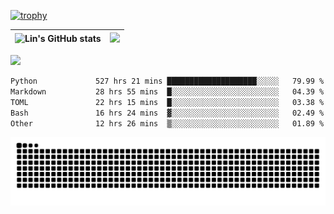 [![trophy](https://github-profile-trophy.vercel.app/?username=ocss884&column=7)](https://github.com/ocss884)

| ![Lin's GitHub stats](https://github-readme-stats.vercel.app/api?username=ocss884&show_icons=true&hide_border=True&count_private=true) | ![](https://github-readme-streak-stats.herokuapp.com?user=ocss884&hide_border=true&date_format=M%20j%5B%2C%20Y%5D&ring=7EDDCF&fire=7EDDCF") |
| ------------------------------------------------------------ | ------------------------------------------------------------ |

![](https://komarev.com/ghpvc/?username=ocss884&color=brightgreen)

<!--START_SECTION:waka-->

```txt
Python             527 hrs 21 mins ████████████████████░░░░░   79.99 %
Markdown           28 hrs 55 mins  █░░░░░░░░░░░░░░░░░░░░░░░░   04.39 %
TOML               22 hrs 15 mins  █░░░░░░░░░░░░░░░░░░░░░░░░   03.38 %
Bash               16 hrs 24 mins  ▓░░░░░░░░░░░░░░░░░░░░░░░░   02.49 %
Other              12 hrs 26 mins  ▒░░░░░░░░░░░░░░░░░░░░░░░░   01.89 %
```

<!--END_SECTION:waka-->

<p align="center">
   <img src="https://github.com/ocss884/ocss884/blob/output/github-snake.svg" alt="snake">
</p>
